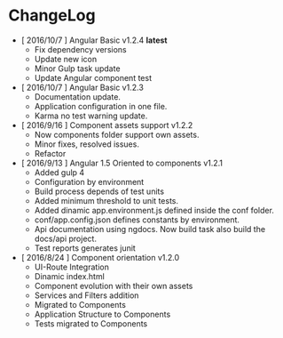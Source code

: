 # ChangeLog
* [ 2016/10/7 ] Angular Basic v1.2.4 **latest**
    * Fix dependency versions
    * Update new icon
    * Minor Gulp task update
    * Update Angular component test
* [ 2016/10/7 ] Angular Basic v1.2.3 
    * Documentation update.
    * Application configuration in one file.
    * Karma no test warning update.
* [ 2016/9/16 ] Component assets support v1.2.2
    * Now components folder support own assets.
    * Minor fixes, resolved issues.
    * Refactor
* [ 2016/9/13 ] Angular 1.5 Oriented to components v1.2.1
    * Added gulp 4
    * Configuration by environment
    * Build process depends of test units
    * Added minimum threshold to unit tests.
    * Added dinamic app.environment.js defined inside the conf folder.
    * conf/app.config.json defines constants by environment. 
    * Api documentation using ngdocs. Now build task also build the docs/api project.
    * Test reports generates junit
* [ 2016/8/24 ] Component orientation v1.2.0
    * UI-Route Integration
    * Dinamic index.html
    * Component evolution with their own assets
    * Services and Filters addition  
    * Migrated to Components
    * Application Structure to Components
    * Tests migrated to Components